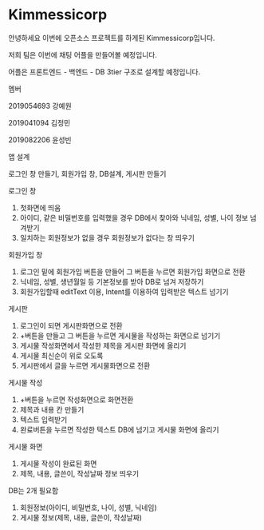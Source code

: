 # Kimmessicorp

안녕하세요 이번에 오픈소스 프로젝트를 하게된 Kimmessicorp입니다.

저희 팀은 이번에 채팅 어플을 만들어볼 예정입니다.

어플은 프론트엔드 - 백엔드 - DB 3tier 구조로 설계할 예정입니다.

멤버

2019054693 강예원

2019041094 김정민

2019082206 윤성빈

앱 설계 

로그인 창 만들기, 회원가입 창, DB설계, 게시판 만들기

로그인 창
1. 첫화면에 띄움
2. 아이디, 같은 비밀번호를 입력했을 경우 DB에서 찾아와 닉네임, 성별, 나이 정보 넘겨받기
3. 일치하는 회원정보가 없을 경우 회원정보가 없다는 창 띄우기

회원가입 창
1. 로그인 밑에 회원가입 버튼을 만들어 그 버튼을 누르면 회원가입 화면으로 전환
2. 닉네임, 성별, 생년월일 등 기본정보를 받아 DB로 넘겨 저장하기
3. 회원가입할때 editText 이용, Intent를 이용하여 입력받은 텍스트 넘기기

게시판
1. 로그인이 되면 게시판화면으로 전환
2. +버튼을 만들고 그 버튼을 누르면 게시물을 작성하는 화면으로 넘기기
3. 게시물 작성화면에서 작성한 제목을 게시판 화면에 올리기
4. 게시물 최신순이 위로 오도록
5. 게시판에서 글을 누르면 게시물화면으로 전환

게시물 작성
1. +버튼을 누르면 작성화면으로 화면전환
2. 제목과 내용 칸 만들기
2. 텍스트 입력받기
3. 완료버튼을 누르면 작성한 텍스트 DB에 넘기고 게시물 화면에 올리기

게시물 화면
1. 게시물 작성이 완료된 화면
2. 제목, 내용, 글쓴이, 작성날짜 정보 띄우기

DB는 2개 필요함
1. 회원정보(아이디, 비밀번호, 나이, 성별, 닉네임)
2. 게시물 정보(제목, 내용, 글쓴이, 작성날짜)
